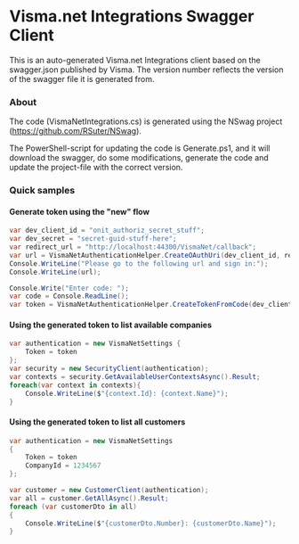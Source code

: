 ﻿# Visma.net Integrations Swagger Client

This is an auto-generated Visma.net Integrations client based on the swagger.json published by Visma. The version number reflects the version of the swagger file it is generated from.

### About

The code (VismaNetIntegrations.cs) is generated using the NSwag project (https://github.com/RSuter/NSwag). 

The PowerShell-script for updating the code is Generate.ps1, and it will download the swagger, do some modifications, generate the code and update the project-file with the correct version.

### Quick samples

#### Generate token using the "new" flow

```csharp
var dev_client_id = "onit_authoriz_secret_stuff";
var dev_secret = "secret-guid-stuff-here";
var redirect_url = "http://localhost:44300/VismaNet/callback";
var url = VismaNetAuthenticationHelper.CreateOAuthUri(dev_client_id, redirect_url);
Console.WriteLine("Please go to the following url and sign in:");
Console.WriteLine(url);

Console.Write("Enter code: ");
var code = Console.ReadLine();
var token = VismaNetAuthenticationHelper.CreateTokenFromCode(dev_client_id, dev_secret, code, redirect_url).Result;
```

#### Using the generated token to list available companies

```csharp
var authentication = new VismaNetSettings {
    Token = token
};
var security = new SecurityClient(authentication);
var contexts = security.GetAvailableUserContextsAsync().Result;
foreach(var context in contexts){
    Console.WriteLine($"{context.Id}: {context.Name}");
}
```

#### Using the generated token to list all customers

```csharp
var authentication = new VismaNetSettings
{
    Token = token
    CompanyId = 1234567
};

var customer = new CustomerClient(authentication);
var all = customer.GetAllAsync().Result;
foreach (var customerDto in all)
{
    Console.WriteLine($"{customerDto.Number}: {customerDto.Name}");
}
```
